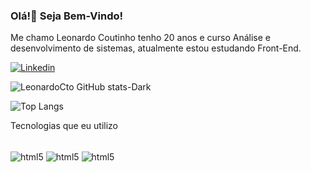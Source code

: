 ### Olá!👋 Seja Bem-Vindo!


Me chamo Leonardo Coutinho tenho 20 anos e curso Análise e desenvolvimento de sistemas, atualmente estou estudando Front-End.

[![Linkedin](	https://img.shields.io/badge/LinkedIn-0077B5?style=for-the-badge&logo=linkedin&logoColor=white)](https://www.linkedin.com/in/leonardo-coutinho-90797422a/)



![LeonardoCto GitHub stats-Dark](https://github-readme-stats.vercel.app/api?username=LeonardoCto&show_icons=true&theme=dark#gh-dark-mode-only)


![Top Langs](https://github-readme-stats.vercel.app/api/top-langs/?username=LeonardoCto&theme=tokyonight)

Tecnologias que eu utilizo 
<div style="dysplay : inline_block"><br/>
<img align="center" alt=html5 src="https://img.shields.io/badge/HTML5-E34F26?style=for-the-badge&logo=html5&logoColor=white" />
  <img align="center" alt=html5 src="https://img.shields.io/badge/CSS3-1572B6?style=for-the-badge&logo=css3&logoColor=white" />
  <img align="center" alt=html5 src="https://img.shields.io/badge/Java-ED8B00?style=for-the-badge&logo=openjdk&logoColor=white" />
  
</div>
